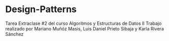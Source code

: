 # Design-Patterns
Tarea Extraclase #2 del curso Algoritmos y Estructuras de Datos II
Trabajo realizado por Mariano Muñóz Masis, Luis Daniel Prieto Sibaja y Karla Rivera Sánchez
